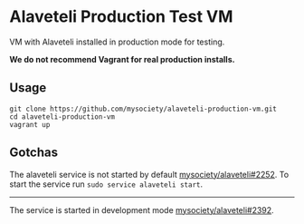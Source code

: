 # Alaveteli Production Test VM

VM with Alaveteli installed in production mode for testing.

**We do not recommend Vagrant for real production installs.**

## Usage

    git clone https://github.com/mysociety/alaveteli-production-vm.git
    cd alaveteli-production-vm
    vagrant up

## Gotchas

The alaveteli service is not started by default
[mysociety/alaveteli#2252](https://github.com/mysociety/alaveteli/issues/2252).
To start the service run `sudo service alaveteli start`.

---

The service is started in development mode
[mysociety/alaveteli#2392](https://github.com/mysociety/alaveteli/issues/2392).
